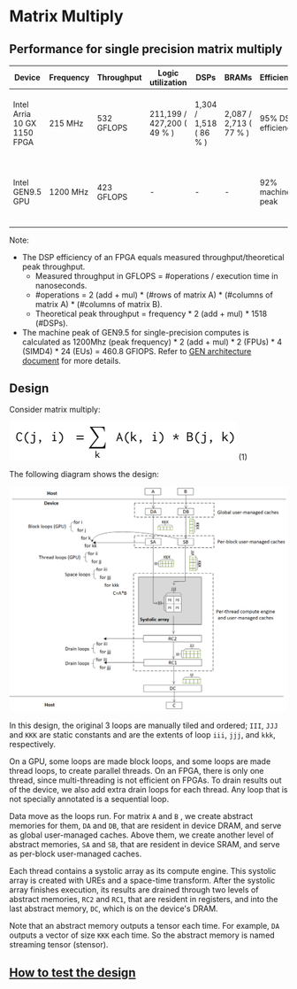 # Matrix Multiply

## Performance for single precision matrix multiply
| Device | Frequency | Throughput | Logic utilization | DSPs | BRAMs | Efficiency | Matrix Size | Device compiler |
| ------ | --------- | ------ | --------- | ---- | ----- | -------------- | ----- | -------------- |
| Intel Arria 10 GX 1150 FPGA | 215 MHz | 532 GFLOPS | 211,199 / 427,200 ( 49 % ) | 1,304 / 1,518 ( 86 % ) | 2,087 / 2,713 ( 77 % ) | 95% DSP efficiency | 10K * 16K matrix times 16K * 8K matrix | aoc 19.4.0 |
| Intel GEN9.5 GPU | 1200 MHz | 423 GFLOPS | - | - | - | 92% machine peak | 2K * 1K matrix times 1K * 2K matrix | CM Dev Package 20200119 |

Note:

- The DSP efficiency of an FPGA equals measured throughput/theoretical peak throughput.
  - Measured throughput in GFLOPS = #operations / execution time in nanoseconds.
  - #operations =  2 (add + mul) * (#rows of matrix A) * (#columns of matrix A) * (#columns of matrix B).
  - Theoretical peak throughput = frequency * 2 (add + mul)  * 1518 (#DSPs).
- The machine peak of GEN9.5 for single-precision computes is calculated as 1200Mhz (peak frequency) * 2 (add + mul) * 2 (FPUs) * 4 (SIMD4) * 24 (EUs) = 460.8 GFlOPS.  Refer to [GEN architecture document](https://www.intel.com/content/dam/develop/external/us/en/documents/the-compute-architecture-of-intel-processor-graphics-gen9-v1d0.pdf) for more details.

## Design

Consider matrix multiply:

![Matrix multiply](figures/gemm-equation.png)   (1)

The following diagram shows the design:

![Design](figures/gemm-design.png)

In this design, the original 3 loops are manually tiled and ordered; `III`, `JJJ` and `KKK` are static constants and are the extents of loop `iii`, `jjj`, and `kkk`, respectively. 

On a GPU, some loops are made block loops,  and some loops are made thread loops, to create parallel threads. On an FPGA, there  is only one thread, since multi-threading is not efficient on FPGAs.  To drain results out of the device, we also add extra drain loops for each thread. Any loop that is not specially annotated is a sequential loop.

Data move as the loops run. For matrix `A` and `B` ,  we create abstract memories for them, `DA` and `DB`, that are resident in device DRAM, and serve as global user-managed caches. Above them, we create another level of abstract memories, `SA` and `SB`, that are resident in device SRAM, and serve as per-block user-managed caches.

Each thread contains a systolic array as its compute engine. This systolic array is created with UREs and a space-time transform. After the systolic array finishes execution, its results are drained through two levels of abstract memories, `RC2` and `RC1`,  that are resident in registers, and into the last abstract memory, `DC`, which is on the device's DRAM.

Note that an abstract memory outputs a tensor each time. For example, `DA` outputs a vector of size `KKK` each time. So the abstract memory is named streaming tensor (stensor).   

## [How to test the design](../../../../README.md#Performance-tests)
